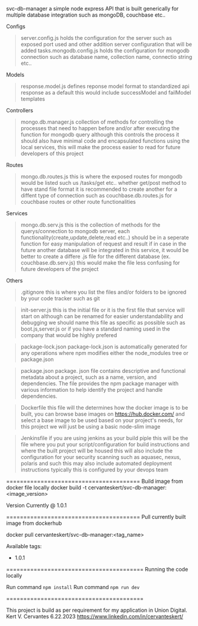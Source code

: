 svc-db-manager
a simple node express API that is built generically for multiple database integration such as
mongoDB, couchbase etc..

Configs
 > server.config.js
   holds the configuration for the server such as exposed port used and other addition server configuration that will be added
 > tasks.mongodb.config.js
   holds the configuration for mongodb connection such as database name, collection name, connectio string etc..

Models
 > response.model.js
   defines reponse model format to standardized api response as a default this would include successModel and failModel templates

Controllers
 > mongo.db.manager.js
   collection of methods for controlling the processes that need to happen before and/or after executing the function for mongodb query
   although this controls the process it should also have minimal code and encapsulated functions using the local services, this will make the process easier to read for future developers of this project

Routes
 > mongo.db.routes.js
   this is where the exposed routes for mongodb would be listed such us /tasks/get etc.. whether get/post method
   to have stand file format it is recommended to create another for a diffent type of connection such as couchbase.db.routes.js for couchbase routes or other route functionalities

Services
 > mongo.db.serv.js
   this is the collection of methods for the querys/connection to mongodb server, each functionality(create,update,delete,read etc..) should be in a seperate function for easy manipulation of request and result
   if in case in the future another database will be integrated in this service, it would be better to create a differe .js file for the different database (ex. couchbase.db.serv.js) this would make the file less confusing for future developers of the project

Others
> .gitignore
   this is where you list the files and/or folders to be ignored by your code tracker such as git

> init-server.js
  this is the initial file or it is the first file that service will start on although can be renamed for easier understandability and debugging we should name this file as specific as possible such as boot.js,server.js or if you have a standard naming used in the company that would be highly prefered

> package-lock.json
  package-lock.json is automatically generated for any operations where npm modifies either the node_modules tree or package.json

> package.json
  package. json file contains descriptive and functional metadata about a project, such as a name, version, and dependencies. The file provides the npm package manager with various information to help identify the project and handle dependencies.

> Dockerfile
  this file will the determines how the docker image is to be built, you can browse base images on https://hub.docker.com/ and select a base image to be used based on your project's needs, for this project we will just be using a basic node-slim image

> Jenkinsfile
  if you are using jenkins as your build piple this will be the file where you put your script/configuration for build instructions and where the built project will be housed
  this will also include the configuration for your security scanning such as aquasec, nexus, polaris and such
  this may also include automated deployment instructions
  typically this is configured by your devops team

=======================================
Build image from docker file locally
docker build -t cervanteskert/svc-db-manager:<image_version>

Version Currently @ 1.0.1

=======================================
Pull currently built image from dockerhub

docker pull cervanteskert/svc-db-manager:<tag_name>

Available tags:
 - 1.0.1

========================================
Running the code locally  

Run command `npm install`
Run command `npm run dev`

========================================

This project is build as per requirement for my application in Union Digital.
Kert V. Cervantes
6.22.2023
https://www.linkedin.com/in/cervanteskert/